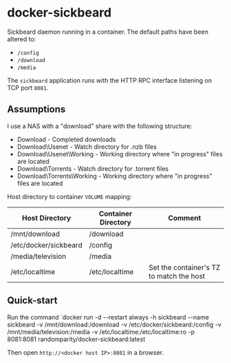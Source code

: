 docker-sickbeard
================

Sickbeard daemon running in a container. The default paths have been altered to:

 * `/config`
 * `/download`
 * `/media`

The `sickbeard` application runs with the HTTP RPC interface listening on TCP port `8081`.

Assumptions
-----------

I use a NAS with a "download" share with the following structure:

  - Download                  - Completed downloads
  - Download\Usenet           - Watch directory for .nzb files
  - Download\Usenet\Working   - Working directory where "in progress" files are located
  - Download\Torrents         - Watch directory for .torrent files
  - Download\Torrents\Working - Working directory where "in progress" files are located

Host directory to container `VOLUME` mapping:

| Host Directory | Container Directory | Comment |
|----------------|---------------------|---------|
| /mnt/download | /download | |
| /etc/docker/sickbeard | /config | |
| /media/television | /media | |
| /etc/localtime | /etc/localtime | Set the container's TZ to match the host |


Quick-start
-----------

Run the command `docker run -d --restart always -h sickbeard --name sickbeard -v /mnt/download:/download -v /etc/docker/sickbeard:/config -v /mnt/media/television:/media -v /etc/localtime:/etc/localtime:ro -p 8081:8081 randomparity/docker-sickbeard:latest

Then open `http://<docker host IP>:8081` in a browser.

